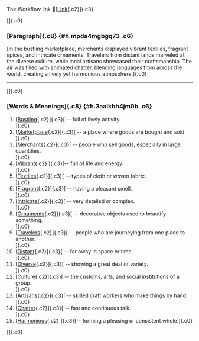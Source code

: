 The Workflow link
👏[[Link](https://www.google.com/url?q=http://www.google.com&sa=D&source=editors&ust=1757644020947845&usg=AOvVaw0hDE236zKBuHXn5ub6qdPD){.c2}]{.c3}

[]{.c0}

### [Paragraph]{.c8} {#h.mpda4mgbgq73 .c6}

[In the bustling marketplace, merchants displayed vibrant textiles,
fragrant spices, and intricate ornaments. Travelers from distant lands
marveled at the diverse culture, while local artisans showcased their
craftsmanship. The air was filled with animated chatter, blending
languages from across the world, creating a lively yet harmonious
atmosphere.]{.c0}

------------------------------------------------------------------------

[]{.c0}

### [Words & Meanings]{.c8} {#h.3aalkbh4jm0b .c6}

1.  [[Bustling](https://www.google.com/url?q=http://www.google.com&sa=D&source=editors&ust=1757644020948438&usg=AOvVaw3sAcR7f6hFX19F6BU20pyr){.c2}]{.c3}[ --
    full of lively activity.\
    ]{.c0}
2.  [[Marketplace](https://www.google.com/url?q=http://www.google.com&sa=D&source=editors&ust=1757644020948555&usg=AOvVaw1pk69CKopgvps1ATNnMyyw){.c2}]{.c3}[ --
    a place where goods are bought and sold.\
    ]{.c0}
3.  [[Merchants](https://www.google.com/url?q=http://www.google.com&sa=D&source=editors&ust=1757644020948666&usg=AOvVaw3bB8lLpm_l67FqAO0QfCBp){.c2}]{.c3}[ --
    people who sell goods, especially in large quantities.\
    ]{.c0}
4.  [[Vibrant](https://www.google.com/url?q=http://www.google.com&sa=D&source=editors&ust=1757644020948823&usg=AOvVaw2fHMuyl6Ku2Nd_rOaAzonO){.c2}
    ]{.c3}[-- full of life and energy.\
    ]{.c0}
5.  [[Textiles](https://www.google.com/url?q=http://www.google.com&sa=D&source=editors&ust=1757644020948919&usg=AOvVaw3AIVo7YtD8gAsXzsJLTL7X){.c2}]{.c3}[ --
    types of cloth or woven fabric.\
    ]{.c0}
6.  [[Fragrant](https://www.google.com/url?q=http://www.google.com&sa=D&source=editors&ust=1757644020949020&usg=AOvVaw1OWQkQdT4hbpkVknB1sTxU){.c2}]{.c3}[ --
    having a pleasant smell.\
    ]{.c0}
7.  [[Intricate](https://www.google.com/url?q=http://www.google.com&sa=D&source=editors&ust=1757644020949113&usg=AOvVaw36d6LQ-OurNj1vAnEM_GLM){.c2}]{.c3}[ --
    very detailed or complex.\
    ]{.c0}
8.  [[Ornaments](https://www.google.com/url?q=http://www.google.com&sa=D&source=editors&ust=1757644020949225&usg=AOvVaw2N8-FAWb2KtDp3YIVM572W){.c2}]{.c3}[ --
    decorative objects used to beautify something.\
    ]{.c0}
9.  [[Travelers](https://www.google.com/url?q=http://www.google.com&sa=D&source=editors&ust=1757644020949343&usg=AOvVaw1kA8w1W30QulSb4xRAeoEo){.c2}]{.c3}[ --
    people who are journeying from one place to another.\
    ]{.c0}
10. [[Distant](https://www.google.com/url?q=http://www.google.com&sa=D&source=editors&ust=1757644020949463&usg=AOvVaw1uG9mc_OlSIrvH6PoZSRkp){.c2}]{.c3}[ --
    far away in space or time.\
    ]{.c0}
11. [[Diverse](https://www.google.com/url?q=http://www.google.com&sa=D&source=editors&ust=1757644020949599&usg=AOvVaw0_2oeDXNqsUuskNZEjRN-S){.c2}]{.c3}[ --
    showing a great deal of variety.\
    ]{.c0}
12. [[Culture](https://www.google.com/url?q=http://www.google.com&sa=D&source=editors&ust=1757644020949721&usg=AOvVaw2kyiGplOpwFoVPgcF269sP){.c2}]{.c3}[ --
    the customs, arts, and social institutions of a group.\
    ]{.c0}
13. [[Artisans](https://www.google.com/url?q=http://www.google.com&sa=D&source=editors&ust=1757644020949850&usg=AOvVaw0HtZBgxigu-chralkQ-xhT){.c2}]{.c3}[ --
    skilled craft workers who make things by hand.\
    ]{.c0}
14. [[Chatter](https://www.google.com/url?q=http://www.google.com&sa=D&source=editors&ust=1757644020949964&usg=AOvVaw3IgpAPCzy0GfUtKT_XPHpv){.c2}]{.c3}[ --
    fast and continuous talk.\
    ]{.c0}
15. [[Harmonious](https://www.google.com/url?q=http://www.google.com&sa=D&source=editors&ust=1757644020950061&usg=AOvVaw05vi93SPEia1bk9Lhs0i6n){.c2}
    ]{.c3}[-- forming a pleasing or consistent whole.]{.c0}

[]{.c0}
